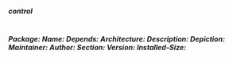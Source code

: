 <h5>control<h5>
<br>
Package: 
Name: 
Depends: 
Architecture: 
Description: 
Depiction: 
Maintainer: 
Author: 
Section: 
Version: 
Installed-Size: 
</br>
